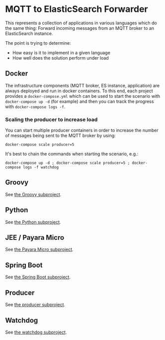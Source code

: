 # MQTT to ElasticSearch Forwarder

This represents a collection of applications in various languages which do the same thing:
Forward incoming messages from an MQTT broker to an ElasticSearch instance.

The point is trying to determine:

* How easy is it to implement in a given language
* How well does the solution perform under load

## Docker

The infrastructure components (MQTT broker, ES instance, application) are always deployed
and run in docker containers. To this end, each project provides a `docker-compose.yml`
which can be used to start the scenario with `docker-compose up -d` (for example)
and then you can track the progress with `docker-compose logs -f`.

### Scaling the producer to increase load

You can start multiple producer containers in order to increase the number of messages
being sent to the MQTT broker by using:

`docker-compose scale producer=5`

It's best to chain the commands when starting the scenario, e.g.:

`docker-compose up -d ; docker-compose scale producer=5 ; docker-compose logs -f watchdog`

## Groovy

See [the Groovy subproject](./groovy/README.md).

## Python

See [the Python subproject](./python/README.md).

## JEE / Payara Micro

See [the Payara Micro subproject](./payara-micro/README.md).

## Spring Boot
See [the Spring Boot subproject](./spring-boot/README.md).

## Producer

See [the producer subproject](./producer/README.md).

## Watchdog

See [the watchdog subproject](./watchdog/README.md).
